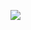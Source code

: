 [![](https://github.com/rwwagner90/rwwagner90/blob/master/Ship%20Shape%20Summer%20T%20Neon.png)](https://shipshape.io/)

<!--
**rwwagner90/rwwagner90** is a ✨ _special_ ✨ repository because its `README.md` (this file) appears on your GitHub profile.

Here are some ideas to get you started:

- 🔭 I’m currently working on ...
- 🌱 I’m currently learning ...
- 👯 I’m looking to collaborate on ...
- 🤔 I’m looking for help with ...
- 💬 Ask me about ...
- 📫 How to reach me: ...
- 😄 Pronouns: ...
- ⚡ Fun fact: ...
-->
